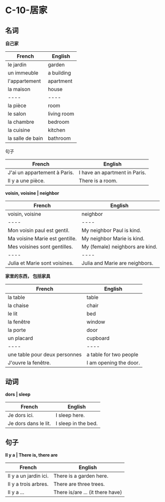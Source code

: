 # C-10-居家

## 名词

**自己家**

French | English
---- | ----
le jardin | garden
un immeuble | a building
l'appartement | apartment
la maison | house
---- | ----
la pièce | room
le salon | living room
la chambre | bedroom
la cuisine | kitchen
la salle de bain | bathroom

句子

French | English
---- | ----
J'ai un appartement à Paris. | I have an apartment in Paris.
Il y a une pièce. | There is a room.

**voisin, voisine | neighbor**

French | English
---- | ----
voisin, voisine | neighbor
---- | ----
Mon voisin paul est gentil. | My neighbor Paul is kind.
Ma voisine Marie est gentille. | My neighbor Marie is kind.
Mes voisines sont gentilles. | My (female) neighbors are kind.
---- | ----
Julia et Marie sont voisines. | Julia and Marie are neighbors.

**家里的东西， 包括家具**

French | English
---- | ----
la table | table
la chaise | chair
le lit | bed
la fenêtre | window
la porte | door
un placard | cupboard
---- | ----
une table pour deux personnes | a table for two people
J'ouvre la fenêtre. | I am opening the door.

## 动词

**dors | sleep**

French | English
---- | ----
Je dors ici. | I sleep here.
Je dors dans le lit. | I sleep in the bed.

## 句子

**Il y a | There is, there are**

French | English
---- | ----
Il y a un jardin ici. | There is a garden here.
Il y a trois arbres. | There are three trees.
Il y a ... | There is/are ... (it there have)